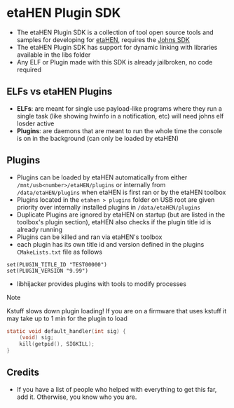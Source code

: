 etaHEN Plugin SDK
=====
- The etaHEN Plugin SDK is a collection of tool open source tools and samples for developing for [etaHEN](https://github.com/LightningMods/etaHEN), requires the [Johns SDK](https://github.com/ps5-payload-dev/sdk)
- The etaHEN Plugin SDK has support for dynamic linking with libraries available in the libs folder 
- Any ELF or Plugin made with this SDK is already jailbroken, no code required



ELFs vs etaHEN Plugins
-------------
- **ELFs**: are meant for single use payload-like programs where they run a single task (like showing hwinfo in a notification, etc) will need johns elf losder active 
- **Plugins**: are daemons that are meant to run the whole time the console is on in the background (can only be loaded by etaHEN)


Plugins
--------
- Plugins can be loaded by etaHEN automatically from either `/mnt/usb<number>/etaHEN/plugins` or internally from `/data/etaHEN/plugins` when etaHEN is first ran or by the etaHEN toolbox 
- Plugins located in the `etahen > plugins` folder on USB root are given priority over internally installed plugins in `/data/etaHEN/plugins`
- Duplicate Plugins are ignored by etaHEN on startup (but are listed in the toolbox's plugin section), etaHEN also checks if the plugin title id is already running
- Plugins can be killed and ran via etaHEN's toolbox
- each plugin has its own title id and version defined in the plugins `CMakeLists.txt` file as follows
```
set(PLUGIN_TITLE_ID "TEST00000")
set(PLUGIN_VERSION "9.99")
```
- libhijacker provides plugins with tools to modify processes

> [!Note]
> Kstuff slows down plugin loading!
> If you are on a firmware that uses kstuff it may take up to 1 min for the plugin to load 
>

```c
static void default_handler(int sig) {
    (void) sig;
    kill(getpid(), SIGKILL);
}
```


Credits
-------

* If you have a list of people who helped with everything to get this far, add it. Otherwise, you know who you are.
